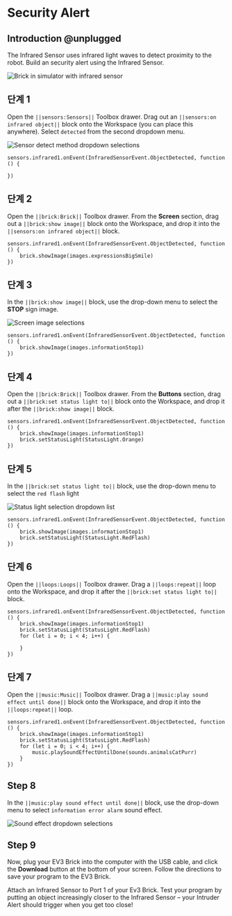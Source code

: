 # Security Alert

## Introduction @unplugged

The Infrared Sensor uses infrared light waves to detect proximity to the robot. Build an security alert using the Infrared Sensor.

![Brick in simulator with infrared sensor](/static/tutorials/security-alert/security-alert.gif)

## 단계 1

Open the `||sensors:Sensors||` Toolbox drawer. Drag out an `||sensors:on infrared object||` block onto the Workspace (you can place this anywhere). Select `detected` from the second dropdown menu.

![Sensor detect method dropdown selections](/static/tutorials/security-alert/detect-method-dropdown.png)

```blocks
sensors.infrared1.onEvent(InfraredSensorEvent.ObjectDetected, function () {

})
```

## 단계 2

Open the `||brick:Brick||` Toolbox drawer. From the **Screen** section, drag out a `||brick:show image||` block onto the Workspace, and drop it into the `||sensors:on infrared object||` block.

```blocks
sensors.infrared1.onEvent(InfraredSensorEvent.ObjectDetected, function () {
    brick.showImage(images.expressionsBigSmile)
})
```

## 단계 3

In the `||brick:show image||` block, use the drop-down menu to select the **STOP** sign image.

![Screen image selections](/static/tutorials/security-alert/show-image-dropdown.png)

```blocks
sensors.infrared1.onEvent(InfraredSensorEvent.ObjectDetected, function () {
    brick.showImage(images.informationStop1)
})
```

## 단계 4

Open the `||brick:Brick||` Toolbox drawer. From the **Buttons** section, drag out a `||brick:set status light to||` block onto the Workspace, and drop it after the `||brick:show image||` block.

```blocks
sensors.infrared1.onEvent(InfraredSensorEvent.ObjectDetected, function () {
    brick.showImage(images.informationStop1)
    brick.setStatusLight(StatusLight.Orange)
})
```

## 단계 5

In the `||brick:set status light to||` block, use the drop-down menu to select the `red flash` light

![Status light selection dropdown list](/static/tutorials/security-alert/set-status-light-dropdown.png)

```blocks
sensors.infrared1.onEvent(InfraredSensorEvent.ObjectDetected, function () {
    brick.showImage(images.informationStop1)
    brick.setStatusLight(StatusLight.RedFlash)
})
```

## 단계 6

Open the `||loops:Loops||` Toolbox drawer. Drag a `||loops:repeat||` loop onto the Workspace, and drop it after the `||brick:set status light to||` block.

```blocks
sensors.infrared1.onEvent(InfraredSensorEvent.ObjectDetected, function () {
    brick.showImage(images.informationStop1)
    brick.setStatusLight(StatusLight.RedFlash)
    for (let i = 0; i < 4; i++) {

    }
})
```

## 단계 7

Open the `||music:Music||` Toolbox drawer. Drag a `||music:play sound effect until done||` block onto the Workspace, and drop it into the `||loops:repeat||` loop.

```blocks
sensors.infrared1.onEvent(InfraredSensorEvent.ObjectDetected, function () {
    brick.showImage(images.informationStop1)
    brick.setStatusLight(StatusLight.RedFlash)
    for (let i = 0; i < 4; i++) {
        music.playSoundEffectUntilDone(sounds.animalsCatPurr)
    }
})
```

## Step 8

In the `||music:play sound effect until done||` block, use the drop-down menu to select `information error alarm` sound effect.

![Sound effect dropdown selections](/static/tutorials/security-alert/play-sound-effect-dropdown.png)

## Step 9

Now, plug your EV3 Brick into the computer with the USB cable, and click the **Download** button at the bottom of your screen. Follow the directions to save your program to the EV3 Brick.

Attach an Infrared Sensor to Port 1 of your Ev3 Brick. Test your program by putting an object increasingly closer to the Infrared Sensor – your Intruder Alert should trigger when you get too close!